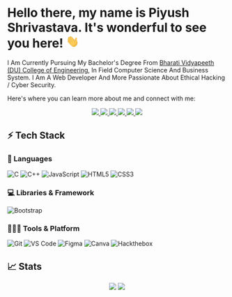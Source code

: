 # Hello there, my name is Piyush Shrivastava. It's wonderful to see you here! <img src="src/Hand_Wave_gifs.gif" width="30px">

I Am Currently Pursuing My Bachelor's Degree From [Bharati Vidyapeeth (DU) College of Engineering](https://bvucoepune.edu.in/), In Field Computer Science And Business System. I Am A Web Developer And More Passionate About Ethical Hacking / Cyber Security.

Here's where you can learn more about me and connect with me:

<p align="center">
	<a href="https://in.linkedin.com/in/shrivastavapiyush781/">
		<img src="https://img.shields.io/badge/LinkedIn-0077B5?style=for-the-badge&logo=linkedin&logoColor=white" />
	</a>
	<a href="https://twitter.com/b1t_5h3ll/">
		<img src="https://img.shields.io/badge/Twitter-1DA1F2?style=for-the-badge&logo=twitter&logoColor=white" />
	</a>
	<a href="https://www.instagram.com/ii_.__piyush__._ii/">
		<img src="https://img.shields.io/badge/Instagram-E4405F?style=for-the-badge&logo=instagram&logoColor=white" />
	</a>
	<a href="https://dev.to/b1tsh3ll/">
		<img src="https://img.shields.io/badge/dev.to-0A0A0A?style=for-the-badge&logo=devdotto&logoColor=white" />
	</a>
  <a href="https://github.com/B1TSH3LL/">
		<img src="https://img.shields.io/badge/Profile-1AA260?style=for-the-badge&logo=github&logoColor=white&color=gray" />
	</a>
  <a href="mailto:shrivastavapiyush781@gmail.com">
		<img src="https://img.shields.io/badge/Gmail-D14836?style=for-the-badge&logo=gmail&logoColor=white" />
	</a>
</p>

## ⚡ Tech Stack

### 🚀 Languages

![C](https://img.shields.io/badge/C-00599C?style=for-the-badge&logo=c&logoColor=white)
![C++](https://img.shields.io/badge/C%2B%2B-00599C?style=for-the-badge&logo=c%2B%2B&logoColor=white)
![JavaScript](https://img.shields.io/badge/JavaScript-323330?style=for-the-badge&logo=javascript&logoColor=F7DF1E)
![HTML5](https://img.shields.io/badge/HTML5-E34F26?style=for-the-badge&logo=html5&logoColor=white)
![CSS3](https://img.shields.io/badge/CSS3-1572B6?style=for-the-badge&logo=css3&logoColor=white)

### 💻 Libraries & Framework

![Bootstrap](https://img.shields.io/badge/Bootstrap-563D7C?style=for-the-badge&logo=bootstrap&logoColor=white)

### 🧑🏻‍💻 Tools & Platform

![Git](https://img.shields.io/badge/Git-F05032?style=for-the-badge&logo=git&logoColor=white)
![VS Code](https://img.shields.io/badge/Visual_Studio_Code-0078D4?style=for-the-badge&logo=visual%20studio%20code&logoColor=white)
![Figma](https://img.shields.io/badge/Figma-F24E1E?style=for-the-badge&logo=figma&logoColor=white)
![Canva](https://img.shields.io/badge/Canva-%2300C4CC.svg?&style=for-the-badge&logo=Canva&logoColor=white)
![Hackthebox](https://img.shields.io/badge/Hackthebox-563D7C?style=for-the-badge&logo=hackthebox&logoColor=white&color=green)


## 📈 Stats

<p align="center">
  <img width="48%" src="https://github-readme-streak-stats.herokuapp.com?user=b1tsh3ll&theme=tokyonight&date_format=M%20j%5B%2C%20Y%5D" />
  <img width="48%" src="https://github-readme-stats.vercel.app/api?username=b1tsh3ll&show_icons=true&theme=tokyonight" />
  
</p>


